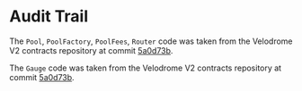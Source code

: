# Audit Trail

The `Pool`, `PoolFactory`, `PoolFees`, `Router` code was taken from the Velodrome V2
contracts repository at commit [5a0d73b](https://github.com/velodrome-finance/contracts/commit/5a0d73b052c42f7f746cc07c922e15ac7549e4c7). 

The `Gauge` code was taken from the Velodrome V2 contracts repository at commit [5a0d73b](https://github.com/velodrome-finance/contracts/commit/5a0d73b052c42f7f746cc07c922e15ac7549e4c7). 
